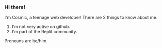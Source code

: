 ### Hi there!
I'm Cosmic, a teenage web developer! 
There are 2 things to know about me.
1. I'm not very active on github. 
2. I'm part of the Replit community. 

Pronouns are he/him. 
<!--
**Cosmic6811/Cosmic6811** is a ✨ _special_ ✨ repository because its `README.md` (this file) appears on your GitHub profile.

Here are some ideas to get you started:

- 🔭 I’m currently working on ...
- 🌱 I’m currently learning ...
- 👯 I’m looking to collaborate on ...
- 🤔 I’m looking for help with ...
- 💬 Ask me about ...
- 📫 How to reach me: ...
- 😄 Pronouns: ...
- ⚡ Fun fact: ...
-->

